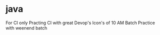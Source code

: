 # java
For CI only
Practing CI with great Devop's Icon's of 10 AM Batch
Practice with weenend batch
